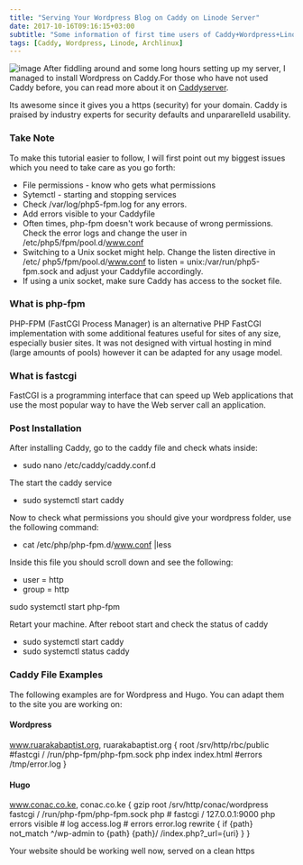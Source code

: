 ```yaml
---
title: "Serving Your Wordpress Blog on Caddy on Linode Server"
date: 2017-10-16T09:16:15+03:00
subtitle: "Some information of first time users of Caddy+Wordpress+Linode"
tags: [Caddy, Wordpress, Linode, Archlinux]
---
```

![image](/img/linux/caddy.jpeg)
After fiddling around and some long hours setting up my server, I managed to 
install Wordpress on Caddy.For those who have not used Caddy before, you can 
read more about it on [Caddyserver](https://caddyserver.com). 

Its awesome since it gives you a https (security) for your domain. Caddy is 
praised by industry experts for security defaults and unpararelleld usability.

### Take Note

To make this tutorial easier to follow, I will first point out my biggest 
issues which you need to take care as you go forth:

* File permissions - know who gets what permissions
* Sytemctl - starting and stopping services
* Check /var/log/php5-fpm.log for any errors.
* Add errors visible to your Caddyfile
* Often times, php-fpm doesn't work because of wrong permissions. Check the 
error logs and change the user in /etc/php5/fpm/pool.d/www.conf
* Switching to a Unix socket might help. Change the listen directive in /etc/
php5/fpm/pool.d/www.conf to listen = unix:/var/run/php5-fpm.sock and adjust 
your Caddyfile accordingly.
* If using a unix socket, make sure Caddy has access to the socket file.

###  What is php-fpm

PHP-FPM (FastCGI Process Manager) is an alternative PHP FastCGI implementation with some additional features useful for sites of any size, especially busier sites. It was not designed with virtual hosting in mind (large amounts of pools) however it can be adapted for any usage model.

###  What is fastcgi

FastCGI is a programming interface that can speed up Web applications that use the most popular way to have the Web server call an application.

### Post Installation

After installing Caddy, go to the caddy file and check whats inside:

* sudo nano /etc/caddy/caddy.conf.d

The start the caddy service

* sudo systemctl start caddy

Now to check what permissions you should give your wordpress folder, use the
following command:

* cat /etc/php/php-fpm.d/www.conf |less

Inside this file you should scroll down and see the following:

* user = http
* group = http

sudo systemctl start php-fpm

Retart your machine. After reboot start and check the status of caddy

* sudo systemctl start caddy
* sudo systemctl status caddy


### Caddy File Examples

The following examples are for Wordpress and Hugo. You can adapt them to
the site you are working on:

#### Wordpress

www.ruarakabaptist.org, ruarakabaptist.org 
{
root /srv/http/rbc/public
#fastcgi / /run/php-fpm/php-fpm.sock php
index index.html
#errors /tmp/error.log
}

#### Hugo

www.conac.co.ke, conac.co.ke {
        gzip
        root /srv/http/conac/wordpress
        fastcgi / /run/php-fpm/php-fpm.sock php
        # fastcgi / 127.0.0.1:9000 php
        errors visible
        # log access.log
        # errors error.log
        rewrite {
                if {path} not_match ^\/wp-admin
                to {path} {path}/ /index.php?_url={uri}
    }
}



Your website should be working well now, served on a clean https



